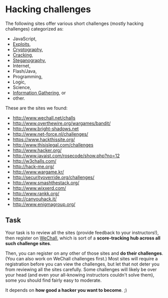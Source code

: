 Hacking challenges
==================

The following sites offer various short challenges (mostly hacking challenges)
categorized as:
* JavaScript,
* [Exploits](http://en.wikipedia.org/wiki/Exploit_%28computer_security%29),
* [Cryptography](http://en.wikipedia.org/wiki/Cryptography),
* [Cracking](http://en.wikipedia.org/wiki/Software_cracking),
* [Steganography](http://en.wikipedia.org/wiki/Steganography),
* Internet,
* Flash/Java,
* Programming,
* Logic,
* Science,
* [Information Gathering](http://en.wikipedia.org/wiki/Intelligence_assessment), or
* other.

These are the sites we found:

* http://www.wechall.net/challs
* http://www.overthewire.org/wargames/bandit/
* http://www.bright-shadows.net
* http://www.net-force.nl/challenges/
* https://www.hackthissite.org/
* http://www.thisislegal.com/challenges
* http://www.hacker.org/
* http://www.javaist.com/rosecode/show.php?no=12
* http://w3challs.com/
* http://hack-me.org/
* http://www.wargame.kr/
* http://securityoverride.org/challenges/
* http://www.smashthestack.org/
* http://www.wixxerd.com/
* http://www.rankk.org/
* http://canyouhack.it/
* http://www.enigmagroup.org/

Task
----

Your task is to review all the sites (provide feedback to your instructors!),
then register on [WeChall](http://www.wechall.net/),
which is sort of a **score-tracking hub across all such challenge sites**.

Then, you can register on any other of those sites and **do their challenges**.
(You can also work on WeChall challenges first.) Most sites will require
a registration before you can view the challenges, but let that not deter you from
reviewing all the sites carefully. Some challenges will likely be over
your head (and even your all-knowing instructors couldn't solve them), some
you should find fairly easy to moderate.

It depends on **how good a hacker you want to become**. ;)
